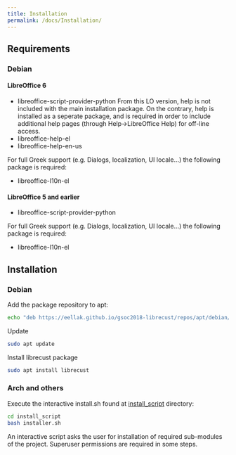 ```yaml
---
title: Installation
permalink: /docs/Installation/
---
```


## Requirements

### Debian

#### LibreOffice 6

* libreoffice-script-provider-python
From this LO version, help is not included with the main installation package. On the contrary, help is installed as a seperate package, and is required in order to include additional help pages (through Help->LibreOffice Help) for off-line access. 
* libreoffice-help-el
* libreoffice-help-en-us

For full Greek support (e.g. Dialogs, localization, UI locale...) the following package is required:
* libreoffice-l10n-el

#### LibreOffice 5 and earlier
* libreoffice-script-provider-python

For full Greek support (e.g. Dialogs, localization, UI locale...) the following package is required:
* libreoffice-l10n-el

## Installation

### Debian 
Add the package repository to apt:

```bash
echo "deb https://eellak.github.io/gsoc2018-librecust/repos/apt/debian/ precise main" | sudo tee -a /etc/apt/sources.list
```
Update
```bash
sudo apt update
```

Install librecust package
```bash
sudo apt install librecust
```

### Arch and others
Execute the interactive install.sh found at [install_script](https://github.com/eellak/gsoc2018-librecust/tree/master/install_script) directory:

```bash
cd install_script
bash installer.sh
```
An interactive script asks the user for installation of required sub-modules of the project. Superuser permissions are required in some steps.

